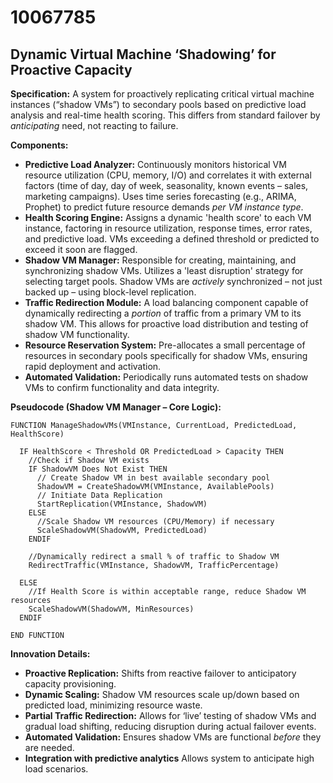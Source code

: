 # 10067785

## Dynamic Virtual Machine ‘Shadowing’ for Proactive Capacity

**Specification:** A system for proactively replicating critical virtual machine instances (“shadow VMs”) to secondary pools based on predictive load analysis and real-time health scoring. This differs from standard failover by *anticipating* need, not reacting to failure.

**Components:**

*   **Predictive Load Analyzer:**  Continuously monitors historical VM resource utilization (CPU, memory, I/O) and correlates it with external factors (time of day, day of week, seasonality, known events – sales, marketing campaigns).  Uses time series forecasting (e.g., ARIMA, Prophet) to predict future resource demands *per VM instance type*.
*   **Health Scoring Engine:** Assigns a dynamic 'health score' to each VM instance, factoring in resource utilization, response times, error rates, and predictive load. VMs exceeding a defined threshold or predicted to exceed it soon are flagged.
*   **Shadow VM Manager:**  Responsible for creating, maintaining, and synchronizing shadow VMs.  Utilizes a 'least disruption' strategy for selecting target pools.  Shadow VMs are *actively* synchronized – not just backed up – using block-level replication.
*   **Traffic Redirection Module:**  A load balancing component capable of dynamically redirecting a *portion* of traffic from a primary VM to its shadow VM.  This allows for proactive load distribution and testing of shadow VM functionality.
*   **Resource Reservation System:**  Pre-allocates a small percentage of resources in secondary pools specifically for shadow VMs, ensuring rapid deployment and activation.
*   **Automated Validation:** Periodically runs automated tests on shadow VMs to confirm functionality and data integrity.



**Pseudocode (Shadow VM Manager – Core Logic):**

```
FUNCTION ManageShadowVMs(VMInstance, CurrentLoad, PredictedLoad, HealthScore)

  IF HealthScore < Threshold OR PredictedLoad > Capacity THEN
    //Check if Shadow VM exists
    IF ShadowVM Does Not Exist THEN
      // Create Shadow VM in best available secondary pool
      ShadowVM = CreateShadowVM(VMInstance, AvailablePools)
      // Initiate Data Replication
      StartReplication(VMInstance, ShadowVM)
    ELSE
      //Scale Shadow VM resources (CPU/Memory) if necessary
      ScaleShadowVM(ShadowVM, PredictedLoad)
    ENDIF

    //Dynamically redirect a small % of traffic to Shadow VM
    RedirectTraffic(VMInstance, ShadowVM, TrafficPercentage)

  ELSE
    //If Health Score is within acceptable range, reduce Shadow VM resources
    ScaleShadowVM(ShadowVM, MinResources)
  ENDIF

END FUNCTION
```

**Innovation Details:**

*   **Proactive Replication:**  Shifts from reactive failover to anticipatory capacity provisioning.
*   **Dynamic Scaling:**  Shadow VM resources scale up/down based on predicted load, minimizing resource waste.
*   **Partial Traffic Redirection:** Allows for ‘live’ testing of shadow VMs and gradual load shifting, reducing disruption during actual failover events.
*   **Automated Validation:** Ensures shadow VMs are functional *before* they are needed.
*   **Integration with predictive analytics** Allows system to anticipate high load scenarios.